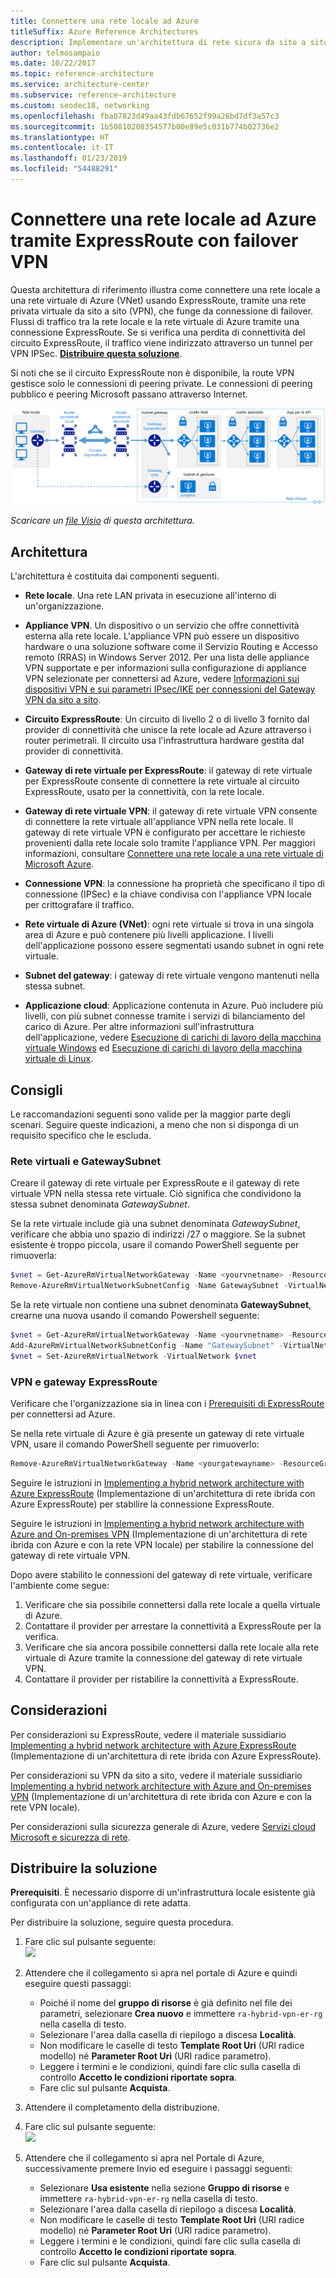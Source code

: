 ```yaml
---
title: Connettere una rete locale ad Azure
titleSuffix: Azure Reference Architectures
description: Implementare un'architettura di rete sicura da sito a sito e a disponibilità elevata, che si estende su una rete virtuale di Azure e su una rete locale connessa tramite ExpressRoute con failover del gateway VPN.
author: telmosampaio
ms.date: 10/22/2017
ms.topic: reference-architecture
ms.service: architecture-center
ms.subservice: reference-architecture
ms.custom: seodec18, networking
ms.openlocfilehash: fba07823d49aa43fdb67652f99a26bd7df3a57c3
ms.sourcegitcommit: 1b50810208354577b00e89e5c031b774b02736e2
ms.translationtype: HT
ms.contentlocale: it-IT
ms.lasthandoff: 01/23/2019
ms.locfileid: "54488291"
---
```

# <a name="connect-an-on-premises-network-to-azure-using-expressroute-with-vpn-failover"></a>Connettere una rete locale ad Azure tramite ExpressRoute con failover VPN

Questa architettura di riferimento illustra come connettere una rete locale a una rete virtuale di Azure (VNet) usando ExpressRoute, tramite una rete privata virtuale da sito a sito (VPN), che funge da connessione di failover. Flussi di traffico tra la rete locale e la rete virtuale di Azure tramite una connessione ExpressRoute. Se si verifica una perdita di connettività del circuito ExpressRoute, il traffico viene indirizzato attraverso un tunnel per VPN IPSec. [**Distribuire questa soluzione**](#deploy-the-solution).

Si noti che se il circuito ExpressRoute non è disponibile, la route VPN gestisce solo le connessioni di peering private. Le connessioni di peering pubblico e peering Microsoft passano attraverso Internet.

![Architettura di riferimento di un'architettura di rete ibrida a disponibilità elevata con ExpressRoute e gateway VPN](./images/expressroute-vpn-failover.png)

*Scaricare un [file Visio][visio-download] di questa architettura.*

## <a name="architecture"></a>Architettura

L'architettura è costituita dai componenti seguenti.

- **Rete locale**. Una rete LAN privata in esecuzione all'interno di un'organizzazione.

- **Appliance VPN**. Un dispositivo o un servizio che offre connettività esterna alla rete locale. L'appliance VPN può essere un dispositivo hardware o una soluzione software come il Servizio Routing e Accesso remoto (RRAS) in Windows Server 2012. Per una lista delle appliance VPN supportate e per informazioni sulla configurazione di appliance VPN selezionate per connettersi ad Azure, vedere [Informazioni sui dispositivi VPN e sui parametri IPsec/IKE per connessioni del Gateway VPN da sito a sito][vpn-appliance].

- **Circuito ExpressRoute**: Un circuito di livello 2 o di livello 3 fornito dal provider di connettività che unisce la rete locale ad Azure attraverso i router perimetrali. Il circuito usa l'infrastruttura hardware gestita dal provider di connettività.

- **Gateway di rete virtuale per ExpressRoute**: il gateway di rete virtuale per ExpressRoute consente di connettere la rete virtuale al circuito ExpressRoute, usato per la connettività, con la rete locale.

- **Gateway di rete virtuale VPN**: il gateway di rete virtuale VPN consente di connettere la rete virtuale all'appliance VPN nella rete locale. Il gateway di rete virtuale VPN è configurato per accettare le richieste provenienti dalla rete locale solo tramite l'appliance VPN. Per maggiori informazioni, consultare [Connettere una rete locale a una rete virtuale di Microsoft Azure][connect-to-an-Azure-vnet].

- **Connessione VPN**: la connessione ha proprietà che specificano il tipo di connessione (IPSec) e la chiave condivisa con l'appliance VPN locale per crittografare il traffico.

- **Rete virtuale di Azure (VNet)**: ogni rete virtuale si trova in una singola area di Azure e può contenere più livelli applicazione. I livelli dell'applicazione possono essere segmentati usando subnet in ogni rete virtuale.

- **Subnet del gateway**: i gateway di rete virtuale vengono mantenuti nella stessa subnet.

- **Applicazione cloud**: Applicazione contenuta in Azure. Può includere più livelli, con più subnet connesse tramite i servizi di bilanciamento del carico di Azure. Per altre informazioni sull'infrastruttura dell'applicazione, vedere [Esecuzione di carichi di lavoro della macchina virtuale Windows][windows-vm-ra] ed [Esecuzione di carichi di lavoro della macchina virtuale di Linux][linux-vm-ra].

## <a name="recommendations"></a>Consigli

Le raccomandazioni seguenti sono valide per la maggior parte degli scenari. Seguire queste indicazioni, a meno che non si disponga di un requisito specifico che le escluda.

### <a name="vnet-and-gatewaysubnet"></a>Rete virtuali e GatewaySubnet

Creare il gateway di rete virtuale per ExpressRoute e il gateway di rete virtuale VPN nella stessa rete virtuale. Ciò significa che condividono la stessa subnet denominata *GatewaySubnet*.

Se la rete virtuale include già una subnet denominata *GatewaySubnet*, verificare che abbia uno spazio di indirizzi /27 o maggiore. Se la subnet esistente è troppo piccola, usare il comando PowerShell seguente per rimuoverla:

```powershell
$vnet = Get-AzureRmVirtualNetworkGateway -Name <yourvnetname> -ResourceGroupName <yourresourcegroup>
Remove-AzureRmVirtualNetworkSubnetConfig -Name GatewaySubnet -VirtualNetwork $vnet
```

Se la rete virtuale non contiene una subnet denominata **GatewaySubnet**, crearne una nuova usando il comando Powershell seguente:

```powershell
$vnet = Get-AzureRmVirtualNetworkGateway -Name <yourvnetname> -ResourceGroupName <yourresourcegroup>
Add-AzureRmVirtualNetworkSubnetConfig -Name "GatewaySubnet" -VirtualNetwork $vnet -AddressPrefix "10.200.255.224/27"
$vnet = Set-AzureRmVirtualNetwork -VirtualNetwork $vnet
```

### <a name="vpn-and-expressroute-gateways"></a>VPN e gateway ExpressRoute

Verificare che l'organizzazione sia in linea con i [Prerequisiti di ExpressRoute][expressroute-prereq] per connettersi ad Azure.

Se nella rete virtuale di Azure è già presente un gateway di rete virtuale VPN, usare il comando PowerShell seguente per rimuoverlo:

```powershell
Remove-AzureRmVirtualNetworkGateway -Name <yourgatewayname> -ResourceGroupName <yourresourcegroup>
```

Seguire le istruzioni in [Implementing a hybrid network architecture with Azure ExpressRoute][implementing-expressroute] (Implementazione di un'architettura di rete ibrida con Azure ExpressRoute) per stabilire la connessione ExpressRoute.

Seguire le istruzioni in [Implementing a hybrid network architecture with Azure and On-premises VPN][implementing-vpn] (Implementazione di un'architettura di rete ibrida con Azure e con la rete VPN locale) per stabilire la connessione del gateway di rete virtuale VPN.

Dopo avere stabilito le connessioni del gateway di rete virtuale, verificare l'ambiente come segue:

1. Verificare che sia possibile connettersi dalla rete locale a quella virtuale di Azure.
2. Contattare il provider per arrestare la connettività a ExpressRoute per la verifica.
3. Verificare che sia ancora possibile connettersi dalla rete locale alla rete virtuale di Azure tramite la connessione del gateway di rete virtuale VPN.
4. Contattare il provider per ristabilire la connettività a ExpressRoute.

## <a name="considerations"></a>Considerazioni

Per considerazioni su ExpressRoute, vedere il materiale sussidiario [Implementing a hybrid network architecture with Azure ExpressRoute][guidance-expressroute] (Implementazione di un'architettura di rete ibrida con Azure ExpressRoute).

Per considerazioni su VPN da sito a sito, vedere il materiale sussidiario [Implementing a hybrid network architecture with Azure and On-premises VPN][guidance-vpn] (Implementazione di un'architettura di rete ibrida con Azure e con la rete VPN locale).

Per considerazioni sulla sicurezza generale di Azure, vedere [Servizi cloud Microsoft e sicurezza di rete][best-practices-security].

## <a name="deploy-the-solution"></a>Distribuire la soluzione

**Prerequisiti**. È necessario disporre di un'infrastruttura locale esistente già configurata con un'appliance di rete adatta.

Per distribuire la soluzione, seguire questa procedura.

<!-- markdownlint-disable MD033 -->

1. Fare clic sul pulsante seguente:<br><a href="https://portal.azure.com/#create/Microsoft.Template/uri/https%3A%2F%2Fraw.githubusercontent.com%2Fmspnp%2Freference-architectures%2Fmaster%2Fhybrid-networking%2Fexpressroute-vpn-failover%2Fazuredeploy.json" target="_blank"><img src="https://azuredeploy.net/deploybutton.png"/></a>

2. Attendere che il collegamento si apra nel portale di Azure e quindi eseguire questi passaggi:
   - Poiché il nome del **gruppo di risorse** è già definito nel file dei parametri, selezionare **Crea nuovo** e immettere `ra-hybrid-vpn-er-rg` nella casella di testo.
   - Selezionare l'area dalla casella di riepilogo a discesa **Località**.
   - Non modificare le caselle di testo **Template Root Uri** (URI radice modello) né **Parameter Root Uri** (URI radice parametro).
   - Leggere i termini e le condizioni, quindi fare clic sulla casella di controllo **Accetto le condizioni riportate sopra**.
   - Fare clic sul pulsante **Acquista**.

3. Attendere il completamento della distribuzione.

4. Fare clic sul pulsante seguente:<br><a href="https://portal.azure.com/#create/Microsoft.Template/uri/https%3A%2F%2Fraw.githubusercontent.com%2Fmspnp%2Freference-architectures%2Fmaster%2Fhybrid-networking%2Fexpressroute-vpn-failover%2Fazuredeploy-expressRouteCircuit.json" target="_blank"><img src="https://azuredeploy.net/deploybutton.png"/></a>

5. Attendere che il collegamento si apra nel Portale di Azure, successivamente premere Invio ed eseguire i passaggi seguenti:
   - Selezionare **Usa esistente** nella sezione **Gruppo di risorse** e immettere `ra-hybrid-vpn-er-rg` nella casella di testo.
   - Selezionare l'area dalla casella di riepilogo a discesa **Località**.
   - Non modificare le caselle di testo **Template Root Uri** (URI radice modello) né **Parameter Root Uri** (URI radice parametro).
   - Leggere i termini e le condizioni, quindi fare clic sulla casella di controllo **Accetto le condizioni riportate sopra**.
   - Fare clic sul pulsante **Acquista**.

<!-- markdownlint-enable MD033 -->

<!-- links -->

[windows-vm-ra]: ../virtual-machines-windows/index.md
[linux-vm-ra]: ../virtual-machines-linux/index.md
[resource-manager-overview]: /azure/azure-resource-manager/resource-group-overview
[vpn-appliance]: /azure/vpn-gateway/vpn-gateway-about-vpn-devices
[azure-vpn-gateway]: /azure/vpn-gateway/vpn-gateway-about-vpngateways
[connect-to-an-Azure-vnet]: https://technet.microsoft.com/library/dn786406.aspx
[expressroute-prereq]: /azure/expressroute/expressroute-prerequisites
[implementing-expressroute]: ./expressroute.md
[implementing-vpn]: ./vpn.md
[guidance-expressroute]: ./expressroute.md
[guidance-vpn]: ./vpn.md
[best-practices-security]: /azure/best-practices-network-security
[visio-download]: https://archcenter.blob.core.windows.net/cdn/hybrid-network-architectures.vsdx
